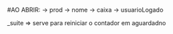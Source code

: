 #AO ABRIR:
-> prod
-> nome
-> caixa
-> usuarioLogado

_suite => serve para reiniciar o contador em aguardadno

